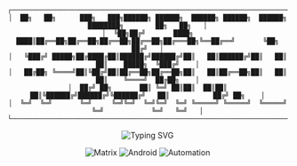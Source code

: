 <div align="center">

```ascii
┌──────────────────────────────────────────────────────────────────────────────────────────────┐
│  ██╗   ██╗      ███╗   ███╗██████╗ ██████╗  ██████╗ ██████╗  ██████╗ ████████╗        ██╗   ██╗   │
│  ╚██╗██╔╝       ████╗ ████║██╔══██╗██╔══██╗██╔══██╗██╔══██╗██╔═══██╗╚══██╔══╝       ╚██╗ ██╔╝   │
│   ╚███╔╝ █████╗██╔████╔██║██████╔╝██████╔╝██║   ██║██████╔╝██║   ██║   ██║    █████╗  ╚███╔╝    │
│   ██╔██╗ ╚════╝██║╚██╔╝██║██╔══██╗██╔══██╗██║   ██║██╔══██╗██║   ██║   ██║    ╚════╝  ██╔██╗    │
│  ██╔╝ ██╗       ██║ ╚═╝ ██║██║  ██║██║  ██║╚██████╔╝██████╔╝╚██████╔╝   ██║           ██╔╝ ██╗    │
│  ╚═╝  ╚═╝       ╚═╝     ╚═╝╚═╝  ╚═╝╚═╝  ╚═╝ ╚═════╝ ╚═════╝  ╚═════╝    ╚═╝            ╚═╝   ╚═╝   │
└──────────────────────────────────────────────────────────────────────────────────────────────┘
```

<img src="https://readme-typing-svg.demolab.com?font=Fira+Code&weight=600&size=22&duration=3000&pause=1000&color=00F5A0&background=0D1117&center=true&vCenter=true&multiline=true&repeat=false&width=600&height=100&lines=%3E+Full+Stack+Developer;%3E+Tasker+Automation+Developer;%3E+Knowledge+Sharing+Enthusiast" alt="Typing SVG" />

![Matrix](https://img.shields.io/badge/MATRIX-000000?style=for-the-badge&logo=matrix&logoColor=00FF00)
![Android](https://img.shields.io/badge/ANDROID-000000?style=for-the-badge&logo=android&logoColor=3DDC84)
![Automation](https://img.shields.io/badge/AUTOMATION-000000?style=for-the-badge&logo=robot&logoColor=FF6B6B)

</div>
